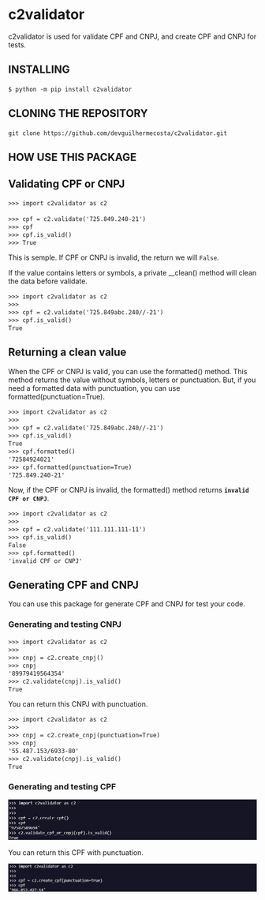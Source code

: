 # c2validator
c2validator is used for validate CPF and CNPJ, and create CPF and CNPJ for tests.

## INSTALLING
`$ python -m pip install c2validator`

## CLONING THE REPOSITORY
`git clone https://github.com/devguilhermecosta/c2validator.git`

## **HOW USE THIS PACKAGE**
## **Validating CPF or CNPJ**

```
>>> import c2validator as c2

>>> cpf = c2.validate('725.849.240-21') 
>>> cpf
>>> cpf.is_valid()
>>> True
```


This is semple.
If CPF or CNPJ is invalid, the return we will `False`.

If the value contains letters or symbols, a private __clean() method will clean the data before validate.

```
>>> import c2validator as c2
>>> 
>>> cpf = c2.validate('725.849abc.240//-21') 
>>> cpf.is_valid()
True
```

## Returning a clean value
When the CPF or CNPJ is valid, you can use the formatted() method.
This method returns the value without symbols, letters or punctuation.
But, if you need a formatted data with punctuation, you can use
formatted(punctuation=True).

```
>>> import c2validator as c2
>>> 
>>> cpf = c2.validate('725.849abc.240//-21') 
>>> cpf.is_valid()
True
>>> cpf.formatted()
'72584924021'
>>> cpf.formatted(punctuation=True) 
'725.849.240-21'
```

Now, if the CPF or CNPJ is invalid, the formatted() method returns **`invalid CPF or CNPJ`**.

```
>>> import c2validator as c2
>>> 
>>> cpf = c2.validate('111.111.111-11')
>>> cpf.is_valid()
False
>>> cpf.formatted()
'invalid CPF or CNPJ'
```

## **Generating CPF and CNPJ**

You can use this package for generate CPF and CNPJ for test your code.

### Generating and testing CNPJ

```
>>> import c2validator as c2
>>> 
>>> cnpj = c2.create_cnpj()
>>> cnpj
'89979419564354'
>>> c2.validate(cnpj).is_valid()
True
```

  You can return this CNPJ with punctuation.

```
>>> import c2validator as c2
>>> 
>>> cnpj = c2.create_cnpj(punctuation=True)
>>> cnpj
'55.487.153/6933-80'
>>> c2.validate(cnpj).is_valid()
True
```

### Generating and testing CPF
  ![generate cpf](https://github.com/devguilhermecosta/c2validator/blob/main/assets/images/create%20cpf.jpg)

  You can return this CPF with punctuation.

![generate cpf formatted](https://github.com/devguilhermecosta/c2validator/blob/main/assets/images/create%20cpf%20formatted.jpg)
